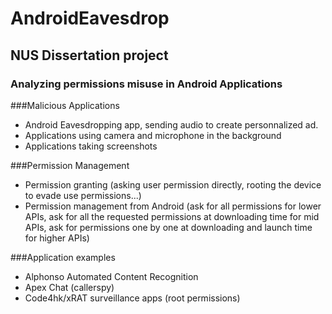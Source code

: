 # AndroidEavesdrop
## NUS Dissertation project

### Analyzing permissions misuse in Android Applications

###Malicious Applications
- Android Eavesdropping app, sending audio to create personnalized ad.
- Applications using camera and microphone in the background 
- Applications taking screenshots 

###Permission Management
- Permission granting (asking user permission directly, rooting the device to evade use permissions...)
- Permission management from Android (ask for all permissions for lower APIs, ask for all the requested permissions at downloading time for mid APIs, ask for permissions one by one at downloading and launch time for higher APIs)

###Application examples
- Alphonso Automated Content Recognition
- Apex Chat (callerspy)
- Code4hk/xRAT surveillance apps (root permissions)
